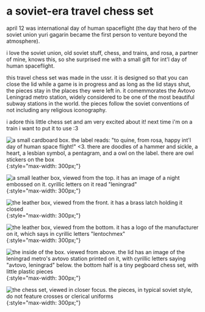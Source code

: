 # a soviet-era travel chess set

april 12 was international day of human spaceflight (the day that hero of the soviet union yuri gagarin became the first person to venture beyond the atmosphere). 

i love the soviet union, old soviet stuff, chess, and trains, and rosa, a partner of mine, knows this, so she surprised me with a small gift for int'l day of human spaceflight.

this travel chess set was made in the ussr. it is designed so that you can close the lid while a game is in progress and as long as the lid stays shut, the pieces stay in the places they were left in. it comemmorates the Avtovo Leningrad metro station, widely considered to be one of the most beautiful subway stations in the world. the pieces follow the soviet conventions of not including any religious iconography.

i adore this little chess set and am very excited about it! next time i'm on a train i want to put it to use :3 

![a small cardboard box. the label reads: "to quine, from rosa, happy int'l day of human space flight!" <3. there are doodles of a hammer and sickle, a heart, a lesbian symbol, a pentagram, and a owl on the label. there are owl stickers on the box](../../../img/2019-04-20-chess-set-1.jpeg){:style="max-width: 300px;"}

![a small leather box, viewed from the top. it has an image of a night embossed on it. cyrillic letters on it read "leningrad"](../../../img/2019-04-20-chess-set-2.jpeg){:style="max-width: 300px;"}

![the leather box, viewed from the front. it has a brass latch holding it closed](../../../img/2019-04-20-chess-set-3.jpeg){:style="max-width: 300px;"}

![the leather box, viewed from the bottom. it has a logo of the manufacturer on it, which says in cyrillic letters "lentochmex"](../../../img/2019-04-20-chess-set-4.jpeg){:style="max-width: 300px;"}

![the inside of the box. viewed from above. the lid has an image of the leningrad metro's avtovo station printed on it, with cyrillic letters saying "avtovo, leningrad" below. the bottom half is a tiny pegboard chess set, with little plastic pieces](../../../img/2019-04-20-chess-set-5.jpeg){:style="max-width: 300px;"}

![the chess set, viewed in closer focus. the pieces, in typical soviet style, do not feature crosses or clerical uniforms](../../../img/2019-04-20-chess-set-6.jpeg){:style="max-width: 300px;"}
